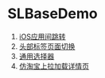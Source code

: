 # SLBaseDemo
1. [iOS应用间跳转](https://github.com/ShuangLee/SLBaseDemo/tree/master/SL-AppAJumpToAppB)
2. [头部标签页面切换](https://github.com/ShuangLee/SLBaseDemo/tree/master/SLPageControlHeaderView)
3. [通用选择器](https://github.com/ShuangLee/SLBaseDemo/tree/master/SLPickerViewDemo)
4. [仿淘宝上拉加载详情页](https://github.com/ShuangLee/SLBaseDemo/tree/master/SLDragToDetailPage)
